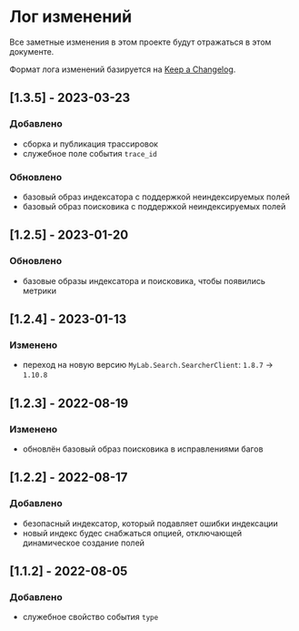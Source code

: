 # Лог изменений

Все заметные изменения в этом проекте будут отражаться в этом документе.

Формат лога изменений базируется на [Keep a Changelog](https://keepachangelog.com/en/1.0.0/).

## [1.3.5] - 2023-03-23

### Добавлено

* сборка и публикация трассировок
* служебное поле события `trace_id`

### Обновлено

* базовый образ индексатора с поддержкой неиндексируемых полей
* базовый образ поисковика с поддержкой неиндексируемых полей

## [1.2.5] - 2023-01-20

### Обновлено

* базовые образы индексатора и поисковика, чтобы появились метрики

## [1.2.4] - 2023-01-13

### Изменено

* переход на новую версию `MyLab.Search.SearcherClient`: `1.8.7` -> `1.10.8` 

## [1.2.3] - 2022-08-19

### Изменено

* обновлён базовый образ поисковика в исправлениями багов 

## [1.2.2] - 2022-08-17

### Добавлено

* безопасный индексатор, который подавляет ошибки индексации
* новый индекс будес снабжаться опцией, отключающей динамическое создание полей

## [1.1.2] - 2022-08-05

### Добавлено

* служебное свойство события `type`